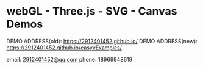 # webGL - Three.js - SVG - Canvas Demos


DEMO ADDRESS(old): https://2912401452.github.io/
DEMO ADDRESS(new): https://2912401452.github.io/easyvExamples/

email: 2912401452@qq.com
phone: 18969948619
